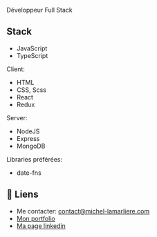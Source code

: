 Développeur Full Stack

## Stack

- JavaScript
- TypeScript

Client:
- HTML
- CSS, Scss
- React
- Redux

Server:
- NodeJS
- Express
- MongoDB

Libraries préférées:
- date-fns
## 🔗 Liens
* Me contacter: contact@michel-lamarliere.com
* [Mon portfolio](https://michel-lamarliere.com/)
* [Ma page linkedin](https://www.linkedin.com/in/michel-lamarliere)

